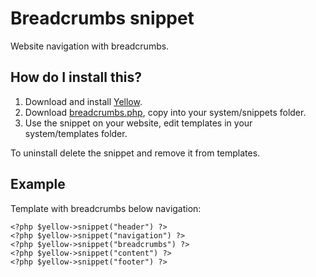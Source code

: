 Breadcrumbs snippet
===================
Website navigation with breadcrumbs.

How do I install this?
----------------------
1. Download and install [Yellow](https://github.com/markseu/yellowcms/).  
2. Download [breadcrumbs.php](breadcrumbs.php?raw=true), copy into your system/snippets folder.  
3. Use the snippet on your website, edit templates in your system/templates folder.

To uninstall delete the snippet and remove it from templates.

Example
-------
Template with breadcrumbs below navigation:

    <?php $yellow->snippet("header") ?>
    <?php $yellow->snippet("navigation") ?>
    <?php $yellow->snippet("breadcrumbs") ?>
    <?php $yellow->snippet("content") ?>
    <?php $yellow->snippet("footer") ?>